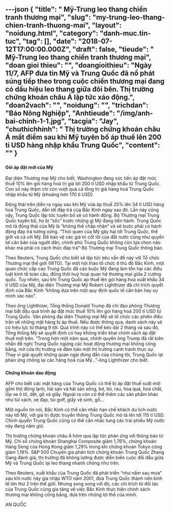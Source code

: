 ---json
{
    "title": " Mỹ-Trung leo thang chiến tranh thương mại",
    "slug": "my-trung-leo-thang-chien-tranh-thuong-mai",
    "layout": "noidung.html",
    "category": "danh-muc.tin-tuc",
    "tag": [],
    "date": "2018-07-12T17:00:00.000Z",
    "draft": false,
    "tieude": " Mỹ-Trung leo thang chiến tranh thương mại",
    "doan gioi thieu": "",
    "doangioithieu": "Ngày 11/7, AFP đưa tin Mỹ và Trung Quốc đã nổ phát súng tiếp theo trong cuộc chiến thương mại đang có dấu hiệu leo thang giữa đôi bên. Thị trường chứng khoán châu Á lập tức xáo động.",
    "doan2vach": "",
    "noidung": "",
    "trichdan": "Báo Nông Nghiệp",
    "Anhtieude": "/img/anh-bai-chinh-1-1.jpg",
    "tacgia": "Jay",
    "chuthichhinh": " Thị trường chứng khoán châu Á mất điểm sau khi Mỹ tuyên bố áp thuế lên 200 tỉ USD hàng nhập khẩu Trung Quốc",
    "__content__": ""
}
---
<h3><span style="font-size:14px">G&oacute;i &aacute;p đặt mới của Mỹ</span></h3>

<p><span style="font-size:14px">Đại diện Thương mại Mỹ cho biết, Washington đang x&uacute;c tiến &aacute;p đặt mức thuế 10% l&ecirc;n g&oacute;i h&agrave;ng ho&aacute; trị gi&aacute; tới 200 tỉ USD nhập khẩu từ Trung Quốc. Con số n&agrave;y thậm ch&iacute; c&ograve;n vượt qu&aacute; cả tổng trị gi&aacute; h&agrave;ng ho&aacute; Trung Quốc nhập khẩu từ Mỹ (khoảng hơn 170 tỉ USD).</span></p>

<p><span style="font-size:14px">Động th&aacute;i tr&ecirc;n diễn ra ngay sau khi Mỹ vừa &aacute;p thuế 25% l&ecirc;n 34 tỉ USD h&agrave;ng ho&aacute; Trung Quốc, dẫn tới đ&aacute;p trả của Bắc Kinh ngay sau đ&oacute;. Lần n&agrave;y cũng vậy, Trung Quốc lập tức tuy&ecirc;n bố sẽ c&oacute; h&agrave;nh động. Bộ Thương mại Trung Quốc tuy&ecirc;n bố, họ bị &ldquo;sốc&rdquo; trước những g&igrave; Mỹ đang tiến h&agrave;nh. Trung Quốc m&ocirc; tả động th&aacute;i của Mỹ l&agrave; &ldquo;kh&ocirc;ng thể chấp nhận&rdquo; v&agrave; sẽ buộc phải c&oacute; h&agrave;nh động đ&aacute;p trả tương xứng. &ldquo;Th&oacute;i quen của Mỹ g&acirc;y hại tới Trung Quốc, thế giới v&agrave; cả với Mỹ. Để bảo vệ c&aacute;c gi&aacute; trị cốt l&otilde;i của đất nước cũng như quyền lợi căn bản của người d&acirc;n, ch&iacute;nh phủ Trung Quốc kh&ocirc;ng c&ograve;n lựa chọn n&agrave;o kh&aacute;c m&agrave; phải c&oacute; c&aacute;ch thức đ&aacute;p trả&rdquo;-Bộ Thương mại Trung Quốc th&ocirc;ng b&aacute;o.</span></p>

<p><span style="font-size:14px">Theo Reuters, Trung Quốc cho biết sẽ lập tức k&ecirc;u vấn đề n&agrave;y với Tổ chức Thương mại thế giới (WTO). Tại một hội thảo tổ chức ở thủ đ&ocirc; Bắc Kinh, một quan chức cấp cao Trung Quốc đ&atilde; c&aacute;o buộc Mỹ đang l&agrave;m tổn hại c&aacute;c điều luật kinh tế to&agrave;n cầu, đồng thời huỷ hoại quan hệ thương mại giữa 2 cường quốc. Tuy nhi&ecirc;n, sau khi Trung Quốc &aacute;p thuế l&ecirc;n g&oacute;i h&agrave;ng ho&aacute; xuất khẩu 34 tỉ USD của Mỹ, đại diện Thương mại Mỹ Robert Lighthizer đ&atilde; chỉ tr&iacute;ch quyết định của Bắc Kinh &ldquo;kh&ocirc;ng dựa tr&ecirc;n một quy định quốc tế căn bản hay sự minh x&aacute;c n&agrave;o&rdquo;.</span></p>

<p><span style="font-size:14px">Theo &ocirc;ng Lighthizer, Tổng thống Donald Trump đ&atilde; chỉ đạo ph&ograve;ng Thương mại bắt đầu qu&aacute; tr&igrave;nh &aacute;p đặt mức thuế 10% l&ecirc;n g&oacute;i h&agrave;ng ho&aacute; 200 tỉ USD từ Trung Quốc. Văn ph&ograve;ng đại diện Thương mại Mỹ sẽ tổ chức c&aacute;c phi&ecirc;n điều trần về những mặt h&agrave;ng bị &aacute;p thuế. Nếu được th&ocirc;ng qua, danh s&aacute;ch n&agrave;y sẽ c&oacute; hiệu lực từ th&aacute;ng 9 tới. Qu&aacute; tr&igrave;nh n&agrave;y c&oacute; thể k&eacute;o d&agrave;i 2 th&aacute;ng v&agrave; sau đ&oacute;, Tổng thống Mỹ sẽ quyết định c&oacute; hay kh&ocirc;ng triển khai ch&iacute;nh s&aacute;ch &aacute;p đặt thuế mới tr&ecirc;n. &ldquo;Trong hơn một năm qua, ch&iacute;nh quyền &ocirc;ng Trump đ&atilde; rất ki&ecirc;n nhẫn đề nghị Trung Quốc ngừng c&aacute;c hoạt động thương mại kh&ocirc;ng c&ocirc;ng bằng, mở cửa thị trường v&agrave; đảm bảo một thị trường cạnh tranh thực sự. Thay v&igrave; giải quyết những quan ngại đ&uacute;ng đắn của ch&uacute;ng t&ocirc;i, Trung Quốc lại phản ứng chống lại c&aacute;c h&agrave;ng ho&aacute; của Mỹ&hellip;&rdquo;-&ocirc;ng Lighthizer cho biết. &nbsp;</span></p>

<h3><span style="font-size:14px">Chứng kho&aacute;n dao động</span></h3>

<p><span style="font-size:14px">AFP cho biết c&aacute;c mặt h&agrave;ng của Trung Quốc c&oacute; thể bị &aacute;p đặt thuế suất mới gồm thịt đ&ocirc;ng lạnh, hải sản v&agrave; hải sản sống, bơ, tỏi, rau, hoa quả, ho&aacute; chất, lốp xe &ocirc; t&ocirc;, dệt, gỗ v&agrave; giấy. Ngo&agrave;i ra c&ograve;n c&oacute; thể th&ecirc;m c&aacute;c sản phẩm kh&aacute;c như t&uacute;i x&aacute;ch, xe đạp, t&uacute;i golf, giấy vệ sinh, gỗ&hellip;</span></p>

<p><span style="font-size:14px">Một nguồn tin n&oacute;i, Bắc Kinh c&oacute; thể c&acirc;n nhắc hạn chế kh&aacute;ch du lịch nước n&agrave;y tới Mỹ, với gi&aacute; trị được truyền th&ocirc;ng Trung Quốc m&ocirc; tả l&ecirc;n tới 115 tỉ USD. Ch&iacute;nh quyền Trung Quốc cũng c&oacute; thể c&acirc;n nhắc tung c&aacute;c tr&aacute;i phiếu Mỹ nước n&agrave;y đang nắm giữ.</span></p>

<p><span style="font-size:14px">Thị trường chứng kho&aacute;n ch&acirc;u &Aacute; h&ocirc;m qua lập tức phản ứng với th&ocirc;ng b&aacute;o từ Mỹ. Chỉ số chứng kho&aacute;n Shanghai Composite giảm 1,76%, chứng kho&aacute;n Hang Seng của Hong Kong giảm 1,29% trong khi chứng kho&aacute;n Tokyo cũng giảm 1,19%. S&amp;P 500 Chuy&ecirc;n gia ph&acirc;n t&iacute;ch chứng kho&aacute;n Trung Quốc Zhang Gang đ&aacute;nh gi&aacute;, thị trường đ&atilde; kh&ocirc;ng lường được diễn biến cuộc đối đầu giữa Mỹ v&agrave; Trung Quốc lại leo thang nhanh ch&oacute;ng như tr&ecirc;n.</span></p>

<p><span style="font-size:14px">Theo Reuters, xuất khẩu của Trung Quốc đ&atilde; ph&aacute;t triển &ldquo;như nấm sau mưa&rdquo; sau khi nước n&agrave;y gia nhập WTO năm 2001, đưa Trung Quốc th&agrave;nh nền kinh tế lớn thứ 2 tr&ecirc;n thế giới. Nhưng song song với đ&oacute;, c&aacute;c chỉ tr&iacute;ch từ đối t&aacute;c của Trung Quốc cũng gia tăng về việc Bắc Kinh thực hiện ch&iacute;nh s&aacute;ch thương mại kh&ocirc;ng c&ocirc;ng bằng, dựa tr&ecirc;n những lợi thế của m&igrave;nh.</span></p>

<p><span style="font-size:14px">AN QUỐC</span></p>
